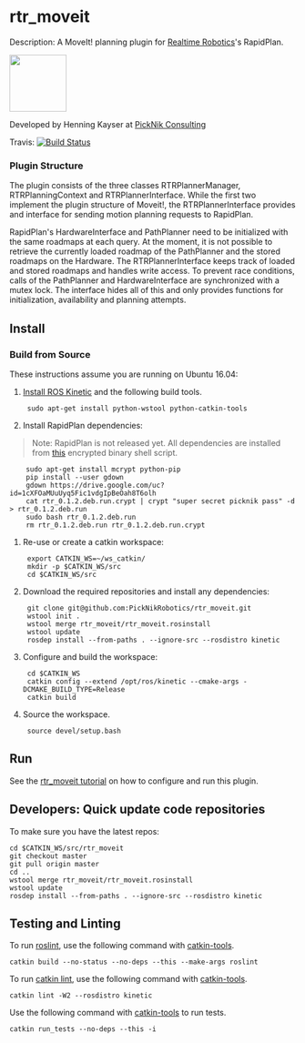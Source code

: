 # rtr_moveit

Description: A MoveIt! planning plugin for [Realtime Robotics](http://rtr.ai/)'s RapidPlan.

<img src="https://picknik.ai/images/logo.jpg" width="100">

Developed by Henning Kayser at [PickNik Consulting](http://picknik.ai/)

Travis:
[![Build Status](https://travis-ci.com/PickNikRobotics/rtr_moveit.svg?token=o9hPQnr2kShM9ckDs6J8&branch=master)](https://travis-ci.com/PickNikRobotics/rtr_moveit)

### Plugin Structure

The plugin consists of the three classes RTRPlannerManager, RTRPlanningContext and RTRPlannerInterface.
While the first two implement the plugin structure of Moveit!, the RTRPlannerInterface provides and interface for sending motion planning requests to RapidPlan.

RapidPlan's HardwareInterface and PathPlanner need to be initialized with the same roadmaps at each query.
At the moment, it is not possible to retrieve the currently loaded roadmap of the PathPlanner and the stored roadmaps on the Hardware.
The RTRPlannerInterface keeps track of loaded and stored roadmaps and handles write access.
To prevent race conditions, calls of the PathPlanner and HardwareInterface are synchronized with a mutex lock.
The interface hides all of this and only provides functions for initialization, availability and planning attempts.

## Install

### Build from Source

These instructions assume you are running on Ubuntu 16.04:

1. [Install ROS Kinetic](http://wiki.ros.org/kinetic/Installation/Ubuntu) and the following build tools.

        sudo apt-get install python-wstool python-catkin-tools

1. Install RapidPlan dependencies:

> Note: RapidPlan is not released yet. All dependencies are installed from [this](https://drive.google.com/uc?id=1cXFOaMUuUyq5Fic1vdgIpBeOah8T6olh) encrypted binary shell script.

        sudo apt-get install mcrypt python-pip
        pip install --user gdown
        gdown https://drive.google.com/uc?id=1cXFOaMUuUyq5Fic1vdgIpBeOah8T6olh
        cat rtr_0.1.2.deb.run.crypt | crypt "super secret picknik pass" -d > rtr_0.1.2.deb.run
        sudo bash rtr_0.1.2.deb.run
        rm rtr_0.1.2.deb.run rtr_0.1.2.deb.run.crypt

1. Re-use or create a catkin workspace:

        export CATKIN_WS=~/ws_catkin/
        mkdir -p $CATKIN_WS/src
        cd $CATKIN_WS/src

1. Download the required repositories and install any dependencies:

        git clone git@github.com:PickNikRobotics/rtr_moveit.git
        wstool init .
        wstool merge rtr_moveit/rtr_moveit.rosinstall
        wstool update
        rosdep install --from-paths . --ignore-src --rosdistro kinetic

1. Configure and build the workspace:

        cd $CATKIN_WS
        catkin config --extend /opt/ros/kinetic --cmake-args -DCMAKE_BUILD_TYPE=Release
        catkin build

1. Source the workspace.

        source devel/setup.bash

## Run

See the [rtr_moveit tutorial](https://github.com/PickNikRobotics/rtr_moveit/blob/pr-tutorial/rtr_moveit_tutorial/rtr_moveit_tutorial.rst) on how to configure and run this plugin.

## Developers: Quick update code repositories

To make sure you have the latest repos:

    cd $CATKIN_WS/src/rtr_moveit
    git checkout master
    git pull origin master
    cd ..
    wstool merge rtr_moveit/rtr_moveit.rosinstall
    wstool update
    rosdep install --from-paths . --ignore-src --rosdistro kinetic

## Testing and Linting

To run [roslint](http://wiki.ros.org/roslint), use the following command with [catkin-tools](https://catkin-tools.readthedocs.org/).

    catkin build --no-status --no-deps --this --make-args roslint

To run [catkin lint](https://pypi.python.org/pypi/catkin_lint), use the following command with [catkin-tools](https://catkin-tools.readthedocs.org/).

    catkin lint -W2 --rosdistro kinetic

Use the following command with [catkin-tools](https://catkin-tools.readthedocs.org/) to run tests.

    catkin run_tests --no-deps --this -i
